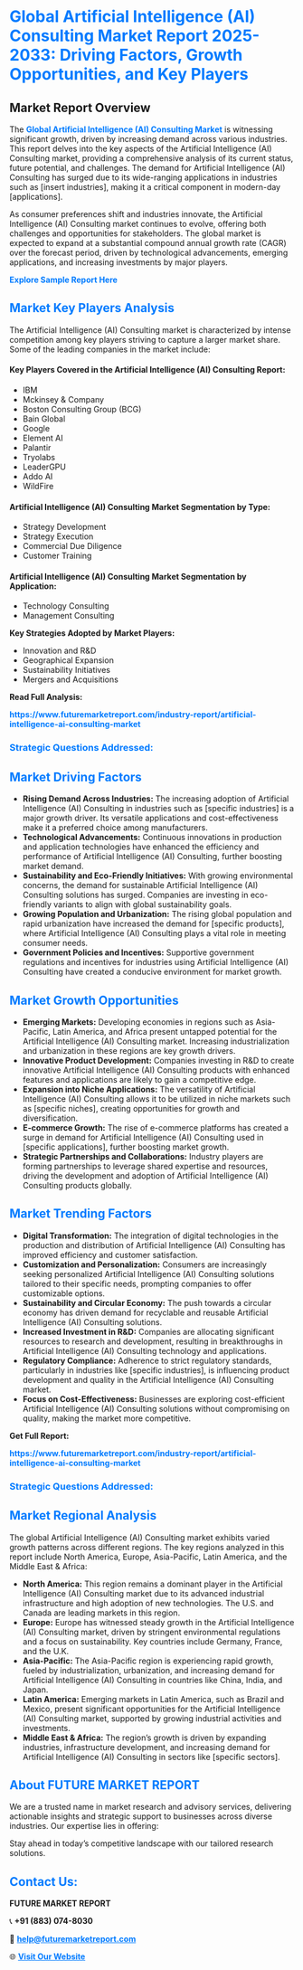 <h1 style="color: #007BFF;">Global Artificial Intelligence (AI) Consulting Market Report 2025-2033: Driving Factors, Growth Opportunities, and Key Players</h1>

<section id="overview">
<h2>Market Report Overview</h2>
<p>The <a href="https://www.futuremarketreport.com/industry-report/artificial-intelligence-ai-consulting-market" style="color: #007BFF; text-decoration: none;"><strong>Global Artificial Intelligence (AI) Consulting Market</strong></a> is witnessing significant growth, driven by increasing demand across various industries. This report delves into the key aspects of the Artificial Intelligence (AI) Consulting market, providing a comprehensive analysis of its current status, future potential, and challenges. The demand for Artificial Intelligence (AI) Consulting has surged due to its wide-ranging applications in industries such as [insert industries], making it a critical component in modern-day [applications].</p>
<p>As consumer preferences shift and industries innovate, the Artificial Intelligence (AI) Consulting market continues to evolve, offering both challenges and opportunities for stakeholders. The global market is expected to expand at a substantial compound annual growth rate (CAGR) over the forecast period, driven by technological advancements, emerging applications, and increasing investments by major players.</p>
</section>

<section id="overview">
<p><a href="https://www.futuremarketreport.com/request-sample/reportId=51993" style="color: #007BFF; text-decoration: none;"><strong>Explore Sample Report Here</strong></a></p>
</section>

<section id="key-players">
<h2 style="color: #007BFF;">Market Key Players Analysis</h2>
<p>The Artificial Intelligence (AI) Consulting market is characterized by intense competition among key players striving to capture a larger market share. Some of the leading companies in the market include:</p>
<h4>Key Players Covered in the Artificial Intelligence (AI) Consulting Report:</h4>
<ul><li>IBM</li><li>Mckinsey &amp; Company</li><li>Boston Consulting Group (BCG)</li><li>Bain Global</li><li>Google</li><li>Element AI</li><li>Palantir</li><li>Tryolabs</li><li>LeaderGPU</li><li>Addo AI</li><li>WildFire</li></ul>
<h4>Artificial Intelligence (AI) Consulting Market Segmentation by Type:</h4>
<ul><li>Strategy Development</li><li>Strategy Execution</li><li>Commercial Due Diligence</li><li>Customer Training</li></ul>

<h4>Artificial Intelligence (AI) Consulting Market Segmentation by Application:</h4>
<ul><li>Technology Consulting</li><li>Management Consulting</li></ul>
<p><strong>Key Strategies Adopted by Market Players:</strong></p>
<ul>
<li>Innovation and R&D</li>
<li>Geographical Expansion</li>
<li>Sustainability Initiatives</li>
<li>Mergers and Acquisitions</li>
</ul>
</section>

<section>
<p><strong>Read Full Analysis: </strong></p><a href="https://www.futuremarketreport.com/industry-report/artificial-intelligence-ai-consulting-market" style="color: #007BFF; text-decoration: none;"><strong>https://www.futuremarketreport.com/industry-report/artificial-intelligence-ai-consulting-market</strong></a>
<h3 style="color: #007BFF;">Strategic Questions Addressed:</h3>
</section>

<section id="driving-factors">
<h2 style="color: #007BFF;">Market Driving Factors</h2>
<ul>
<li><strong>Rising Demand Across Industries:</strong> The increasing adoption of Artificial Intelligence (AI) Consulting in industries such as [specific industries] is a major growth driver. Its versatile applications and cost-effectiveness make it a preferred choice among manufacturers.</li>
<li><strong>Technological Advancements:</strong> Continuous innovations in production and application technologies have enhanced the efficiency and performance of Artificial Intelligence (AI) Consulting, further boosting market demand.</li>
<li><strong>Sustainability and Eco-Friendly Initiatives:</strong> With growing environmental concerns, the demand for sustainable Artificial Intelligence (AI) Consulting solutions has surged. Companies are investing in eco-friendly variants to align with global sustainability goals.</li>
<li><strong>Growing Population and Urbanization:</strong> The rising global population and rapid urbanization have increased the demand for [specific products], where Artificial Intelligence (AI) Consulting plays a vital role in meeting consumer needs.</li>
<li><strong>Government Policies and Incentives:</strong> Supportive government regulations and incentives for industries using Artificial Intelligence (AI) Consulting have created a conducive environment for market growth.</li>
</ul>
</section>

<section id="growth-opportunities">
<h2 style="color: #007BFF;">Market Growth Opportunities</h2>
<ul>
<li><strong>Emerging Markets:</strong> Developing economies in regions such as Asia-Pacific, Latin America, and Africa present untapped potential for the Artificial Intelligence (AI) Consulting market. Increasing industrialization and urbanization in these regions are key growth drivers.</li>
<li><strong>Innovative Product Development:</strong> Companies investing in R&D to create innovative Artificial Intelligence (AI) Consulting products with enhanced features and applications are likely to gain a competitive edge.</li>
<li><strong>Expansion into Niche Applications:</strong> The versatility of Artificial Intelligence (AI) Consulting allows it to be utilized in niche markets such as [specific niches], creating opportunities for growth and diversification.</li>
<li><strong>E-commerce Growth:</strong> The rise of e-commerce platforms has created a surge in demand for Artificial Intelligence (AI) Consulting used in [specific applications], further boosting market growth.</li>
<li><strong>Strategic Partnerships and Collaborations:</strong> Industry players are forming partnerships to leverage shared expertise and resources, driving the development and adoption of Artificial Intelligence (AI) Consulting products globally.</li>
</ul>
</section>

<section id="trending-factors">
<h2 style="color: #007BFF;">Market Trending Factors</h2>
<ul>
<li><strong>Digital Transformation:</strong> The integration of digital technologies in the production and distribution of Artificial Intelligence (AI) Consulting has improved efficiency and customer satisfaction.</li>
<li><strong>Customization and Personalization:</strong> Consumers are increasingly seeking personalized Artificial Intelligence (AI) Consulting solutions tailored to their specific needs, prompting companies to offer customizable options.</li>
<li><strong>Sustainability and Circular Economy:</strong> The push towards a circular economy has driven demand for recyclable and reusable Artificial Intelligence (AI) Consulting solutions.</li>
<li><strong>Increased Investment in R&D:</strong> Companies are allocating significant resources to research and development, resulting in breakthroughs in Artificial Intelligence (AI) Consulting technology and applications.</li>
<li><strong>Regulatory Compliance:</strong> Adherence to strict regulatory standards, particularly in industries like [specific industries], is influencing product development and quality in the Artificial Intelligence (AI) Consulting market.</li>
<li><strong>Focus on Cost-Effectiveness:</strong> Businesses are exploring cost-efficient Artificial Intelligence (AI) Consulting solutions without compromising on quality, making the market more competitive.</li>
</ul>
</section>

<section>
<p><strong>Get Full Report: </strong></p><a href="https://www.futuremarketreport.com/industry-report/artificial-intelligence-ai-consulting-market" style="color: #007BFF; text-decoration: none;"><strong>https://www.futuremarketreport.com/industry-report/artificial-intelligence-ai-consulting-market</strong></a>
<h3 style="color: #007BFF;">Strategic Questions Addressed:</h3>
</section>


<section id="regional-analysis">
<h2 style="color: #007BFF;">Market Regional Analysis</h2>
<p>The global Artificial Intelligence (AI) Consulting market exhibits varied growth patterns across different regions. The key regions analyzed in this report include North America, Europe, Asia-Pacific, Latin America, and the Middle East & Africa:</p>
<ul>
<li><strong>North America:</strong> This region remains a dominant player in the Artificial Intelligence (AI) Consulting market due to its advanced industrial infrastructure and high adoption of new technologies. The U.S. and Canada are leading markets in this region.</li>
<li><strong>Europe:</strong> Europe has witnessed steady growth in the Artificial Intelligence (AI) Consulting market, driven by stringent environmental regulations and a focus on sustainability. Key countries include Germany, France, and the U.K.</li>
<li><strong>Asia-Pacific:</strong> The Asia-Pacific region is experiencing rapid growth, fueled by industrialization, urbanization, and increasing demand for Artificial Intelligence (AI) Consulting in countries like China, India, and Japan.</li>
<li><strong>Latin America:</strong> Emerging markets in Latin America, such as Brazil and Mexico, present significant opportunities for the Artificial Intelligence (AI) Consulting market, supported by growing industrial activities and investments.</li>
<li><strong>Middle East & Africa:</strong> The region’s growth is driven by expanding industries, infrastructure development, and increasing demand for Artificial Intelligence (AI) Consulting in sectors like [specific sectors].</li>
</ul>
</section>

<footer>
<h2 style="color: #007BFF;">About FUTURE MARKET REPORT</h2>
<p>We are a trusted name in market research and advisory services, delivering actionable insights and strategic support to businesses across diverse industries. Our expertise lies in offering:</p>

<p>Stay ahead in today’s competitive landscape with our tailored research solutions.</p>

<h2 style="color: #007BFF;">Contact Us:</h2>
<p><strong>FUTURE MARKET REPORT</strong></p>
<p>📞 <strong>+91 (883) 074-8030</strong></p>
<p>📧 <strong><a href="mailto:help@futuremarketreport.com" style="color: #007BFF;">help@futuremarketreport.com</a></strong></p>
<p>🌐 <strong><a href="https://www.futuremarketreport.com/" style="color: #007BFF;">Visit Our Website</a></strong></p>
</footer>